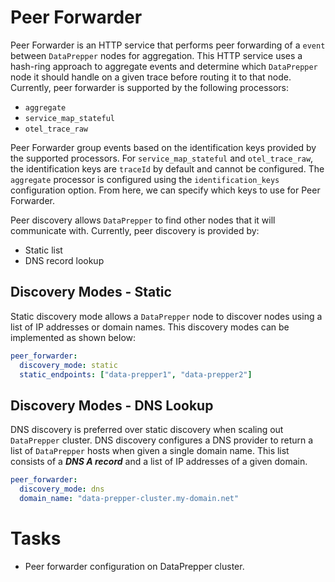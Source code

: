 # Peer Forwarder

Peer Forwarder is an HTTP service that performs peer forwarding of a `event`
between `DataPrepper` nodes for aggregation. This HTTP service uses a hash-ring
approach to aggregate events and determine which `DataPrepper` node it should
handle on a given trace before routing it to that node. Currently, peer forwarder
is supported by the following processors:
- `aggregate`
- `service_map_stateful`
- `otel_trace_raw`

Peer Forwarder group events based on the identification keys provided by the
supported processors. For `service_map_stateful` and `otel_trace_raw`, the
identification keys are `traceId` by default and cannot be configured. The
`aggregate` processor is configured using the `identification_keys`
configuration option. From here, we can specify which keys to use for Peer
Forwarder.

Peer discovery allows `DataPrepper` to find other nodes that it will communicate
with. Currently, peer discovery is provided by:
- Static list
- DNS record lookup

## Discovery Modes - Static

Static discovery mode allows a `DataPrepper` node to discover nodes using a list
of IP addresses or domain names. This discovery modes can be implemented as
shown below:

```yaml
peer_forwarder:
  discovery_mode: static
  static_endpoints: ["data-prepper1", "data-prepper2"]
```

## Discovery Modes - DNS Lookup

DNS discovery is preferred over static discovery when scaling out `DataPrepper`
cluster. DNS discovery configures a DNS provider to return a list of 
`DataPrepper` hosts when given a single domain name. This list consists of a
***DNS A record*** and a list of IP addresses of a given domain.

```yaml
peer_forwarder:
  discovery_mode: dns
  domain_name: "data-prepper-cluster.my-domain.net"
```

# Tasks
- Peer forwarder configuration on DataPrepper cluster.
